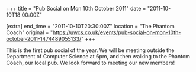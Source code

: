 +++
title = "Pub Social on Mon 10th October 2011"
date = "2011-10-10T18:00:00Z"

[extra]
end_time = "2011-10-10T20:30:00Z"
location = "The Phantom Coach"
original = "https://uwcs.co.uk/events/pub-social-on-mon-10th-october-2011-1474489055133/"
+++

This is the first pub social of the year. We will be meeting outside the Department of Computer Science at 6pm, and then walking to the Phantom Coach, our local pub. We look forward to meeting our new members\!

